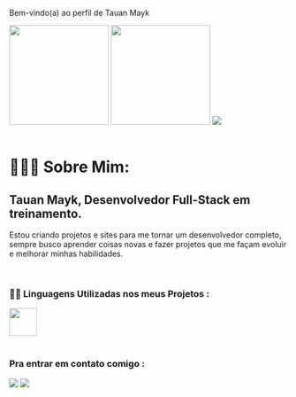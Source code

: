 Bem-vindo(a) ao perfil de Tauan Mayk

 <div>
   <img height="180em" src="https://github-readme-stats.vercel.app/api?username=TauanMayk&show_icons=true&theme=ocean_dark&include_all_commits=true&count_private=true"/>
   <img height="180em" src="https://github-readme-stats.vercel.app/api/top-langs/?username=TauanMayk&layout=compact&langs_count=6&theme=highcontrast"/>
   <img src="https://github-profile-trophy.vercel.app/?username=TauanMayk&row=1&theme=chartreuse-dark"/>
</div>

<div style="display: inline_block"><br>
 <h1>🧔🏾‍♂️ Sobre Mim: </h1>
<h2>Tauan Mayk, Desenvolvedor Full-Stack em treinamento.
</h2>
<p>
Estou criando projetos e sites para me tornar um desenvolvedor completo, sempre busco aprender coisas novas e fazer projetos que me façam evoluir e melhorar minhas habilidades. 
</p>
</div>
<div style="display: inline_block"><br>
 <h3>👨‍💻 Linguagens Utilizadas nos meus Projetos :</h3>
 
<img height="50px" src="https://skillicons.dev/icons?i=html,css,javascript,git,react,typescript,tailwindcss,nodejs,prisma,postgresql,docker" />
</div>

<br>

### Pra entrar em contato comigo :

<div>
  <a href="https://wa.me/5581973132442" target="_blank"><img src="https://img.shields.io/badge/-Whatsapp-%23E4405F?style=for-the-badge&logo=whatsapp&logoColor=green" target="_blank"></a> 
  <a href="https://www.linkedin.com/in/tauan-mayk-32673b297/" target="_blank"><img src="https://img.shields.io/badge/-LinkedIn-%230077B5?style=for-the-badge&logo=linkedin&logoColor=white" target="_blank"></a>
</div>
